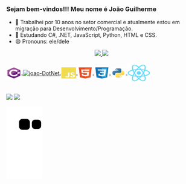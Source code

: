 ### Sejam bem-vindos!!! Meu nome é João Guilherme  

- 🔭 Trabalhei por 10 anos no setor comercial e atualmente estou em migração para Desenvolvimento/Programação. 
- 🌱 Estudando C#, .NET, JavaScript, Python, HTML e CSS.
- 😄 Pronouns: ele/dele

<div align="center">
  <a href="https://github.com/Joaoguilhermerp">
  <img height="180em" src="https://github-readme-stats.vercel.app/api?username=Joaoguilhermerp&show_icons=true&theme=dark&include_all_commits=true&count_private=true"/>
  <img height="180em" src="https://github-readme-stats.vercel.app/api/top-langs/?username=Joaoguilhermerp&layout=compact&langs_count=7&theme=dark"/>
</div>

<div style="display: inline_block"><br>
  <img align="center" alt="Joao-Csharp" height="30" width="40" src="https://raw.githubusercontent.com/devicons/devicon/master/icons/csharp/csharp-original.svg">
  <img align="center" alt="joao-DotNet" height="30" width="40" src="https://cdn.jsdelivr.net/gh/devicons/devicon/icons/dotnetcore/dotnetcore-plain.svg">
  <img align="center" alt="joao-Js" height="30" width="40" src="https://raw.githubusercontent.com/devicons/devicon/master/icons/javascript/javascript-plain.svg">
  <img align="center" alt="joao-HTML" height="30" width="40" src="https://raw.githubusercontent.com/devicons/devicon/master/icons/html5/html5-original.svg">
  <img align="center" alt="joao-CSS" height="30" width="40" src="https://raw.githubusercontent.com/devicons/devicon/master/icons/css3/css3-original.svg">
  <img align="center" alt="joao-Python" height="30" width="40" src="https://raw.githubusercontent.com/devicons/devicon/master/icons/python/python-original.svg">
  <img align="center" alt="joao-React" height="50" width="60" src="https://raw.githubusercontent.com/devicons/devicon/master/icons/react/react-original.svg">

</div>
  
  ##
 
<div>
  <a href="https://www.linkedin.com/in/joão-guilherme-gonçalves-77b626223/" target="_blank"><img src="https://img.shields.io/badge/-LinkedIn-%230077B5?style=for-the-badge&logo=linkedin&logoColor=white" target="_blank"></a> 
  <a href = "mailto:jguilhermetroll@gmail.com"><img src="https://img.shields.io/badge/-Gmail-%23333?style=for-the-badge&logo=gmail&logoColor=red" target="_blank"></a>
  
 
  ![Snake animation](https://github.com/Joaoguilhermerp/Joaoguilhermerp/blob/output/github-contribution-grid-snake.svg)
 
</div>


